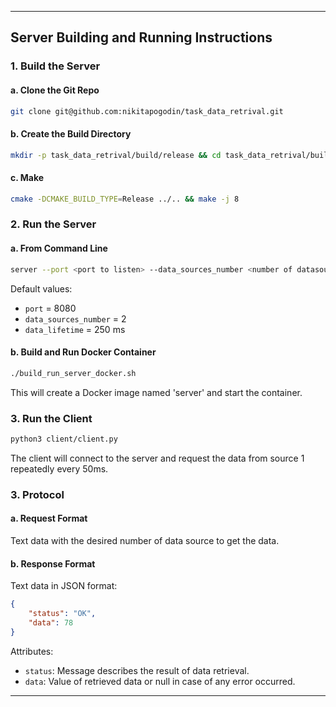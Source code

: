 
---

## Server Building and Running Instructions

### 1. Build the Server

#### a. Clone the Git Repo

```bash
git clone git@github.com:nikitapogodin/task_data_retrival.git
```

#### b. Create the Build Directory

```bash
mkdir -p task_data_retrival/build/release && cd task_data_retrival/build/release
```

#### c. Make

```bash
cmake -DCMAKE_BUILD_TYPE=Release ../.. && make -j 8
```

### 2. Run the Server

#### a. From Command Line

```bash
server --port <port to listen> --data_sources_number <number of datasources> --data_lifetime <data lifetime in ms>
```

Default values:
- `port` = 8080
- `data_sources_number` = 2
- `data_lifetime` = 250 ms

#### b. Build and Run Docker Container

```bash
./build_run_server_docker.sh
```

This will create a Docker image named 'server' and start the container.


### 3. Run the Client

```bash
python3 client/client.py
```

The client will connect to the server and request the data from source 1 repeatedly every 50ms.

### 3. Protocol

#### a. Request Format

Text data with the desired number of data source to get the data.

#### b. Response Format

Text data in JSON format:

```json
{
    "status": "OK",
    "data": 78
}
```

Attributes:

- `status`: Message describes the result of data retrieval.
- `data`: Value of retrieved data or null in case of any error occurred.

---
